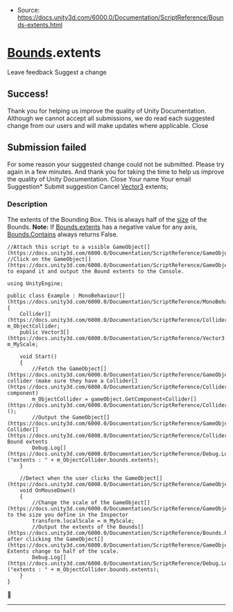 * Source: https://docs.unity3d.com/6000.0/Documentation/ScriptReference/Bounds-extents.html

#  [Bounds](https://docs.unity3d.com/6000.0/Documentation/ScriptReference/Bounds.html).extents
Leave feedback
Suggest a change
## Success!
Thank you for helping us improve the quality of Unity Documentation. Although we cannot accept all submissions, we do read each suggested change from our users and will make updates where applicable.
Close
## Submission failed
For some reason your suggested change could not be submitted. Please <a>try again</a> in a few minutes. And thank you for taking the time to help us improve the quality of Unity Documentation.
Close
Your name Your email Suggestion* Submit suggestion
Cancel
[Vector3](https://docs.unity3d.com/6000.0/Documentation/ScriptReference/Vector3.html) extents; 
### Description
The extents of the Bounding Box. This is always half of the [size](https://docs.unity3d.com/6000.0/Documentation/ScriptReference/Bounds-size.html) of the Bounds.
**Note:** If [Bounds.extents](https://docs.unity3d.com/6000.0/Documentation/ScriptReference/Bounds-extents.html) has a negative value for any axis, [Bounds.Contains](https://docs.unity3d.com/6000.0/Documentation/ScriptReference/Bounds.Contains.html) always returns False.
```
//Attach this script to a visible GameObject[](https://docs.unity3d.com/6000.0/Documentation/ScriptReference/GameObject.html).
//Click on the GameObject[](https://docs.unity3d.com/6000.0/Documentation/ScriptReference/GameObject.html) to expand it and output the Bound extents to the Console.  
  
using UnityEngine;  
  
public class Example : MonoBehaviour[](https://docs.unity3d.com/6000.0/Documentation/ScriptReference/MonoBehaviour.html)
{
    Collider[](https://docs.unity3d.com/6000.0/Documentation/ScriptReference/Collider.html) m_ObjectCollider;
    public Vector3[](https://docs.unity3d.com/6000.0/Documentation/ScriptReference/Vector3.html) m_MyScale;  
  
    void Start()
    {
        //Fetch the GameObject[](https://docs.unity3d.com/6000.0/Documentation/ScriptReference/GameObject.html)'s collider (make sure they have a Collider[](https://docs.unity3d.com/6000.0/Documentation/ScriptReference/Collider.html) component)
        m_ObjectCollider = gameObject.GetComponent<Collider[](https://docs.unity3d.com/6000.0/Documentation/ScriptReference/Collider.html)>();
        //Output the GameObject[](https://docs.unity3d.com/6000.0/Documentation/ScriptReference/GameObject.html)'s Collider[](https://docs.unity3d.com/6000.0/Documentation/ScriptReference/Collider.html) Bound extents
        Debug.Log[](https://docs.unity3d.com/6000.0/Documentation/ScriptReference/Debug.Log.html)("extents : " + m_ObjectCollider.bounds.extents);
    }  
  
    //Detect when the user clicks the GameObject[](https://docs.unity3d.com/6000.0/Documentation/ScriptReference/GameObject.html)
    void OnMouseDown()
    {
        //Change the scale of the GameObject[](https://docs.unity3d.com/6000.0/Documentation/ScriptReference/GameObject.html) to the size you define in the Inspector
        transform.localScale = m_MyScale;
        //Output the extents of the Bounds[](https://docs.unity3d.com/6000.0/Documentation/ScriptReference/Bounds.html) after clicking the GameObject[](https://docs.unity3d.com/6000.0/Documentation/ScriptReference/GameObject.html). Extents change to half of the scale.
        Debug.Log[](https://docs.unity3d.com/6000.0/Documentation/ScriptReference/Debug.Log.html)("extents : " + m_ObjectCollider.bounds.extents);
    }
}

```

* * *
